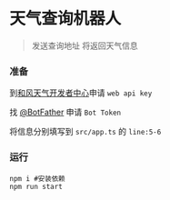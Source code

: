 # 天气查询机器人
> 发送查询地址 将返回天气信息

### 准备

到[和风天气开发者中心](https://dev.qweather.com)申请 `web api key`

找 [@BotFather](https://t.me/BotFather) 申请 `Bot Token`

将信息分别填写到 `src/app.ts` 的 `line:5-6`

### 运行

```shell
npm i #安装依赖
npm run start
```
